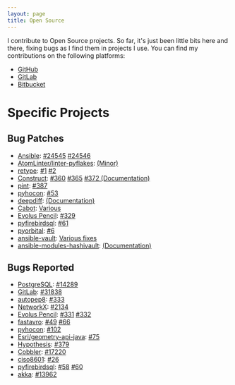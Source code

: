 ```yaml
---
layout: page
title: Open Source
---
```


I contribute to Open Source projects. So far, it's just been little bits here and there, fixing bugs as I find them in projects I use. You can find my contributions on the following platforms:

<div class="os-platform-list">
<ul class="list-inline text-center">
  <li>
    <a href="https://github.com/{{ site.author.github }}" title="GitHub">
      <span class="fa-stack fa-4x" aria-hidden="true">
        <i class="fa fa-circle fa-stack-2x"></i>
        <i class="fa fa-github fa-stack-1x fa-inverse"></i>
      </span>
      <span class="sr-only">GitHub</span>
    </a>
  </li>
  <li>
    <a href="https://gitlab.com/{{ site.author.gitlab }}" title="GitLab">
      <span class="fa-stack fa-4x" aria-hidden="true">
        <i class="fa fa-circle fa-stack-2x"></i>
        <i class="fa fa-gitlab fa-stack-1x fa-inverse"></i>
      </span>
      <span class="sr-only">GitLab</span>
    </a>
  </li>
  <li>
    <a href="https://bitbucket.org/{{ site.author.bitbucket }}" title="Bitbucket">
      <span class="fa-stack fa-4x" aria-hidden="true">
        <i class="fa fa-circle fa-stack-2x"></i>
        <i class="fa fa-bitbucket fa-stack-1x fa-inverse"></i>
      </span>
      <span class="sr-only">Bitbucket</span>
    </a>
  </li>
</ul>
</div>

# Specific Projects

## Bug Patches

* [Ansible](https://www.ansible.com/): [#24545](https://github.com/ansible/ansible/issues/24545) [#24546](https://github.com/ansible/ansible/issues/24546)
* [AtomLinter/linter-pyflakes](https://github.com/AtomLinter/linter-pyflakes): [(Minor)](https://github.com/AtomLinter/linter-pyflakes/commit/8c0a12478f138451c13fc32e0e3c5fe4116a947e)
* [retype](https://github.com/ambv/retype): [#1](https://github.com/ambv/retype/issues/1) [#2](https://github.com/ambv/retype/issues/2)
* [Construct](https://construct.readthedocs.io/en/latest/): [#360](https://github.com/construct/construct/issues/360) [#365](https://github.com/construct/construct/issues/365) [#372 (Documentation)](https://github.com/construct/construct/pull/372)
* [pint](https://pint.readthedocs.io): [#387](https://github.com/hgrecco/pint/issues/387)
* [pyhocon](https://github.com/chimpler/pyhocon): [#53](https://github.com/chimpler/pyhocon/issues/53)
* [deepdiff](https://github.com/seperman/deepdiff): [(Documentation)](https://github.com/seperman/deepdiff/commit/10a117476c729a333b9b07f4d12c39adcb9c053c)
* [Cabot](https://github.com/arachnys/cabot): [Various](https://github.com/arachnys/cabot/issues?utf8=%E2%9C%93&q=author%3Amovermeyer%20)
* [Evolus Pencil](https://github.com/evolus/pencil): [#329](https://github.com/evolus/pencil/pull/329)
* [pyfirebirdsql](https://github.com/nakagami/pyfirebirdsql): [#61](https://github.com/nakagami/pyfirebirdsql/issues/61)
* [pyorbital](https://github.com/pytroll/pyorbital): [#6](https://github.com/pytroll/pyorbital/issues/6)
* [ansible-vault](https://github.com/jhaals/ansible-vault): [Various fixes](https://github.com/jhaals/ansible-vault/commits?author=movermeyer)
* [ansible-modules-hashivault](https://github.com/TerryHowe/ansible-modules-hashivault): [(Documentation)](https://github.com/TerryHowe/ansible-modules-hashivault/commit/a748049b2a5403507c3e84b24b44701ae5f9e9e5)

## Bugs Reported

* [PostgreSQL](https://www.postgresql.org/): [#14289](https://www.postgresql.org/message-id/20160818174414.1529.37913%40wrigleys.postgresql.org)
* [GitLab](https://gitlab.com): [#31838](https://gitlab.com/gitlab-org/gitlab-ce/issues/31838)
* [autopep8](https://pypi.python.org/pypi/autopep8): [#333](https://github.com/hhatto/autopep8/issues/333)
* [NetworkX](https://networkx.github.io/): [#2134](https://github.com/networkx/networkx/issues/2134)
* [Evolus Pencil](https://github.com/evolus/pencil): [#331](https://github.com/evolus/pencil/pull/331) [#332](https://github.com/evolus/pencil/pull/332)
* [fastavro](https://github.com/tebeka/fastavro): [#49](https://github.com/tebeka/fastavro/issues/49) [#66](https://github.com/tebeka/fastavro/issues/66)
* [pyhocon](https://github.com/chimpler/pyhocon): [#102](https://github.com/chimpler/pyhocon/issues/102)
* [Esri/geometry-api-java](https://github.com/Esri/geometry-api-java/): [#75](https://github.com/Esri/geometry-api-java/issues/75)
* [Hypothesis](http://hypothesis.works/): [#379](https://github.com/HypothesisWorks/hypothesis-python/issues/379)
* [Cobbler](https://cobbler.github.io/): [#17220](https://github.com/cobbler/cobbler/issues/17220)
* [ciso8601](https://github.com/closeio/ciso8601/): [#26](https://github.com/closeio/ciso8601/issues/26)
* [pyfirebirdsql](https://github.com/nakagami/pyfirebirdsql): [#58](https://github.com/nakagami/pyfirebirdsql/issues/58) [#60](https://github.com/nakagami/pyfirebirdsql/issues/60)
* [akka](http://akka.io/): [#13962](https://github.com/akka/akka/issues/13962)